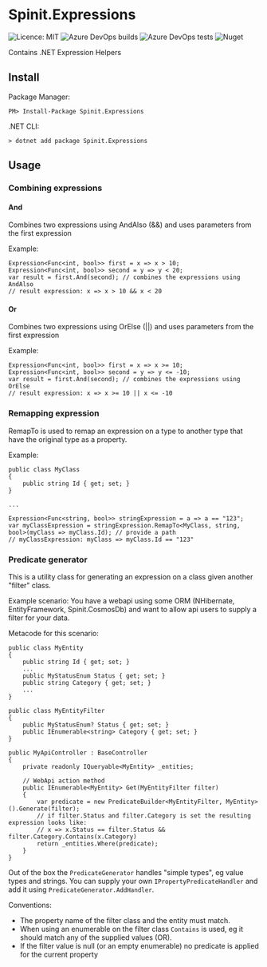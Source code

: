Spinit.Expressions
========================================

![Licence: MIT](https://img.shields.io/github/license/Spinit-AB/Spinit.Expressions.svg)
![Azure DevOps builds](https://img.shields.io/azure-devops/build/spinitforce/d7ddce33-e90d-4c48-9976-24d1676759e2/8/master.svg)
![Azure DevOps tests](https://img.shields.io/azure-devops/tests/spinitforce/d7ddce33-e90d-4c48-9976-24d1676759e2/8.svg?compact_message)
![Nuget](https://img.shields.io/nuget/v/Spinit.Expressions.svg)


Contains .NET Expression Helpers

Install
-------

Package Manager:

    PM> Install-Package Spinit.Expressions

.NET CLI:

    > dotnet add package Spinit.Expressions

Usage
-----

### Combining expressions

#### And

Combines two expressions using AndAlso (&&) and uses parameters from the first expression

Example:

    Expression<Func<int, bool>> first = x => x > 10;
    Expression<Func<int, bool>> second = y => y < 20;
    var result = first.And(second); // combines the expressions using AndAlso
    // result expression: x => x > 10 && x < 20

#### Or

Combines two expressions using OrElse (||) and uses parameters from the first expression

Example:

    Expression<Func<int, bool>> first = x => x >= 10;
    Expression<Func<int, bool>> second = y => y <= -10;
    var result = first.And(second); // combines the expressions using OrElse
    // result expression: x => x >= 10 || x <= -10

### Remapping expression

RemapTo is used to remap an expression on a type to another type that have the original type as a property.

Example:

    public class MyClass 
    {
        public string Id { get; set; }
    }

    ...

    Expression<Func<string, bool>> stringExpression = a => a == "123";
    var myClassExpression = stringExpression.RemapTo<MyClass, string, bool>(myClass => myClass.Id); // provide a path
    // myClassExpression: myClass => myClass.Id == "123"

### Predicate generator

This is a utility class for generating an expression on a class given another "filter" class.

Example scenario: You have a webapi using some ORM (NHibernate, EntityFramework, Spinit.CosmosDb) and want to allow api users to supply a filter for your data.

Metacode for this scenario:

    public class MyEntity
    {
        public string Id { get; set; }
        ... 
        public MyStatusEnum Status { get; set; }
        public string Category { get; set; }
        ...
    }

    public class MyEntityFilter 
    {
        public MyStatusEnum? Status { get; set; }
        public IEnumerable<string> Category { get; set; }
    }

    public MyApiController : BaseController
    {
        private readonly IQueryable<MyEntity> _entities;

        // WebApi action method
        public IEnumerable<MyEntity> Get(MyEntityFilter filter)
        {
            var predicate = new PredicateBuilder<MyEntityFilter, MyEntity>().Generate(filter);
            // if filter.Status and filter.Category is set the resulting expression looks like:
            // x => x.Status == filter.Status && filter.Category.Contains(x.Category)
            return _entities.Where(predicate);
        }
    }


Out of the box the `PredicateGenerator` handles "simple types", eg value types and strings. You can supply your own `IPropertyPredicateHandler` and add it using `PredicateGenerator.AddHandler`.

Conventions: 
 * The property name of the filter class and the entity must match.
 * When using an enumerable on the filter class `Contains` is used, eg it should match any of the supplied values (OR).
 * If the filter value is null (or an empty enumerable) no predicate is applied for the current property